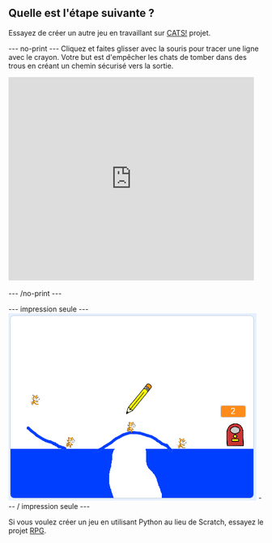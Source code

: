 ## Quelle est l'étape suivante ?

Essayez de créer un autre jeu en travaillant sur [CATS!](https://projects.raspberrypi.org/en/projects/cats?utm_source=pathway&utm_medium=whatnext&utm_campaign=projects) projet.

\--- no-print \--- Cliquez et faites glisser avec la souris pour tracer une ligne avec le crayon. Votre but est d'empêcher les chats de tomber dans des trous en créant un chemin sécurisé vers la sortie.

<div class="scratch-preview">
  <iframe allowtransparency="true" width="485" height="402" src="https://scratch.mit.edu/projects/embed/253667883/?autostart=false" frameborder="0" scrolling="no"></iframe>
</div>

\--- /no-print \---

\--- impression seule \--- ![Cats finished](images/cats-finished.png) \--- / impression seule \---

Si vous voulez créer un jeu en utilisant Python au lieu de Scratch, essayez le projet [RPG](https://projects.raspberrypi.org/en/projects/rpg?utm_source=pathway&utm_medium=whatnext&utm_campaign=projects).